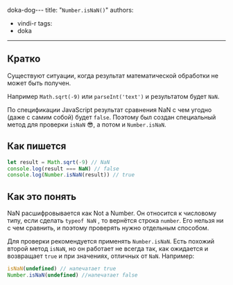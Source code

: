 doka-dog---
title: "`Number.isNaN()`"
authors:
  - vindi-r
tags:
  - doka
---

## Кратко

Существуют ситуации, когда результат математической обработки не может быть получен.

Например `Math.sqrt(-9)` или `parseInt('text')` и результатом будет `NaN`.

По спецификации JavaScript результат сравнения NaN с чем угодно (даже с самим собой) будет `false`. Поэтому был создан специальный метод для проверки `isNaN` 😎, а потом и `Number.isNaN`.

## Как пишется

```js
let result = Math.sqrt(-9) // NaN
console.log(result === NaN) // false
console.log(Number.isNaN(result)) // true
```

## Как это понять

NaN расшифровывается как Not a Number. Он относится к числовому типу, если сделать `typeof NaN` , то вернётся строка `number`. Его нельзя ни с чем сравнить, и поэтому проверять нужно отдельным способом.

Для проверки рекомендуется применять `Number.isNaN`. Есть похожий второй метод `isNaN`, но он работает не всегда так, как ожидается и возвращает `true` и при значениях, отличных от `NaN`. Например:

```js
isNaN(undefined) // напечатает true
Number.isNaN(undefined) //напечатает false
```
